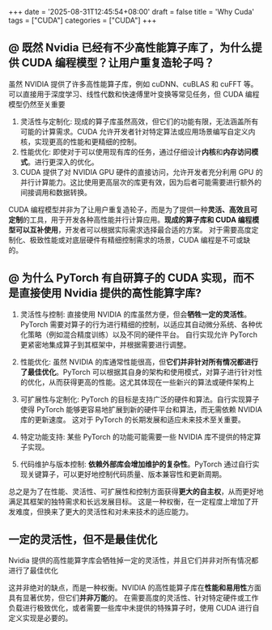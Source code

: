 +++
date = '2025-08-31T12:45:54+08:00'
draft = false
title = 'Why Cuda'
tags = ["CUDA"]
categories = ["CUDA"]
+++



## @ 既然 Nvidia 已经有不少高性能算子库了，为什么提供 CUDA 编程模型？让用户重复造轮子吗？

虽然 NVIDIA 提供了许多高性能算子库，例如 cuDNN、cuBLAS 和 cuFFT 等。可以直接用于深度学习、线性代数和快速傅里叶变换等常见任务，但 CUDA 编程模型仍然至关重要

1. 灵活性与定制化: 现成的算子库虽然高效，但它们的功能有限，无法涵盖所有可能的计算需求。CUDA 允许开发者针对特定算法或应用场景编写自定义内核，实现更高的性能和更精细的控制。
2. 性能优化: 即使对于可以使用现有库的任务，通过仔细设计**内核**和**内存访问模式**。进行更深入的优化。
3. CUDA 提供了对 NVIDIA GPU 硬件的直接访问，允许开发者充分利用 GPU 的并行计算能力。这比使用更高层次的库更有效，因为后者可能需要进行额外的间接调用和数据转换。

CUDA 编程模型并非为了让用户重复造轮子，而是为了提供一种**灵活、高效且可定制**的工具，用于开发各种高性能并行计算应用。**现成的算子库和 CUDA 编程模型可以互补使用**，开发者可以根据实际需求选择最合适的方案。 对于需要高度定制化、极致性能或对底层硬件有精细控制需求的场景，CUDA 编程是不可或缺的。


## @ 为什么 PyTorch 有自研算子的 CUDA 实现，而不是直接使用 Nvidia 提供的高性能算字库?

1. 灵活性与控制: 直接使用 NVIDIA 的库虽然方便，但会**牺牲一定的灵活性**。PyTorch 需要对算子的行为进行精细的控制，以适应其自动微分系统、各种优化策略（例如混合精度训练）以及不同的硬件平台。 自行实现允许 PyTorch 更紧密地集成算子到其框架中，并根据需要进行调整。

2. 性能优化: 虽然 NVIDIA 的库通常性能很高，但**它们并非针对所有情况都进行了最佳优化**。PyTorch 可以根据其自身的架构和使用模式，对算子进行针对性的优化，从而获得更高的性能。这尤其体现在一些新兴的算法或硬件架构上

3. 可扩展性与定制化: PyTorch 的目标是支持广泛的硬件和算法。自行实现算子使得 PyTorch 能够更容易地扩展到新的硬件平台和算法，而无需依赖 NVIDIA 库的更新速度。 这对于 PyTorch 的长期发展和适应未来技术至关重要。

4. 特定功能支持: 某些 PyTorch 的功能可能需要一些 NVIDIA 库不提供的特定算子实现。
5. 代码维护与版本控制: **依赖外部库会增加维护的复杂性**。PyTorch 通过自行实现关键算子，可以更好地控制代码质量、版本兼容性和更新周期。

总之是为了在性能、灵活性、可扩展性和控制方面获得**更大的自主权**，从而更好地满足其框架的独特需求和长远发展目标。 这是一种权衡，在一定程度上增加了开发难度，但换来了更大的灵活性和对未来技术的适应能力。


## 一定的灵活性，但不是最佳优化

Nvidia 提供的高性能算字库会牺牲掉一定的灵活性，并且它们并非对所有情况都进行了最佳优化

这并非绝对的缺点，而是一种权衡。NVIDIA 的高性能算子库在**性能和易用性**方面具有显著优势，但它们**并非万能**的。 在需要高度的灵活性、针对特定硬件或工作负载进行极致优化，或者需要一些库中未提供的特殊算子时，使用 CUDA 进行自定义实现是必要的。

